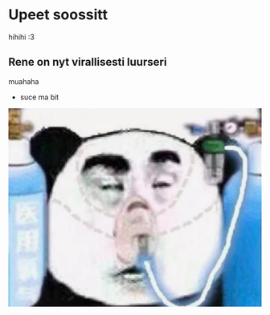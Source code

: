 # Upeet soossitt
hihihi :3

## Rene on nyt virallisesti luurseri
muahaha
* suce ma bit 

![alt text](image.png)